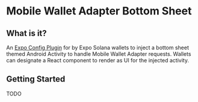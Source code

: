 # Mobile Wallet Adapter Bottom Sheet

## What is it?

An [Expo Config Plugin](https://docs.expo.dev/config-plugins/introduction/) for by Expo Solana wallets to inject a bottom sheet themed Android Activity to handle
Mobile Wallet Adapter requests. Wallets can designate a React component to render as UI for the injected activity.

## Getting Started

TODO
